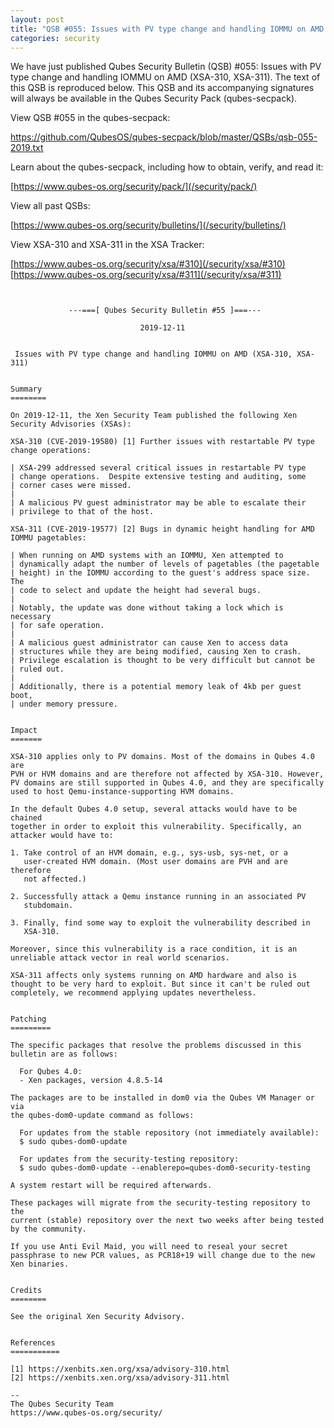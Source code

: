 ```yaml
---
layout: post
title: "QSB #055: Issues with PV type change and handling IOMMU on AMD (XSA-310, XSA-311)"
categories: security
---
```


We have just published Qubes Security Bulletin (QSB) #055: 
Issues with PV type change and handling IOMMU on AMD (XSA-310, XSA-311).
The text of this QSB is reproduced below. This QSB and its accompanying
signatures will always be available in the Qubes Security Pack (qubes-secpack).

View QSB #055 in the qubes-secpack:

<https://github.com/QubesOS/qubes-secpack/blob/master/QSBs/qsb-055-2019.txt>

Learn about the qubes-secpack, including how to obtain, verify, and read it:

[https://www.qubes-os.org/security/pack/](/security/pack/)

View all past QSBs:

[https://www.qubes-os.org/security/bulletins/](/security/bulletins/)

View XSA-310 and XSA-311 in the XSA Tracker:

[https://www.qubes-os.org/security/xsa/#310](/security/xsa/#310)  
[https://www.qubes-os.org/security/xsa/#311](/security/xsa/#311)

```


             ---===[ Qubes Security Bulletin #55 ]===---

                             2019-12-11


 Issues with PV type change and handling IOMMU on AMD (XSA-310, XSA-311)


Summary
========

On 2019-12-11, the Xen Security Team published the following Xen
Security Advisories (XSAs):

XSA-310 (CVE-2019-19580) [1] Further issues with restartable PV type
change operations:

| XSA-299 addressed several critical issues in restartable PV type
| change operations.  Despite extensive testing and auditing, some
| corner cases were missed.
| 
| A malicious PV guest administrator may be able to escalate their
| privilege to that of the host.

XSA-311 (CVE-2019-19577) [2] Bugs in dynamic height handling for AMD
IOMMU pagetables:

| When running on AMD systems with an IOMMU, Xen attempted to
| dynamically adapt the number of levels of pagetables (the pagetable
| height) in the IOMMU according to the guest's address space size.  The
| code to select and update the height had several bugs.
| 
| Notably, the update was done without taking a lock which is necessary
| for safe operation.
| 
| A malicious guest administrator can cause Xen to access data
| structures while they are being modified, causing Xen to crash.
| Privilege escalation is thought to be very difficult but cannot be
| ruled out.
| 
| Additionally, there is a potential memory leak of 4kb per guest boot,
| under memory pressure.


Impact
=======

XSA-310 applies only to PV domains. Most of the domains in Qubes 4.0 are
PVH or HVM domains and are therefore not affected by XSA-310. However,
PV domains are still supported in Qubes 4.0, and they are specifically
used to host Qemu-instance-supporting HVM domains.

In the default Qubes 4.0 setup, several attacks would have to be chained
together in order to exploit this vulnerability. Specifically, an
attacker would have to:

1. Take control of an HVM domain, e.g., sys-usb, sys-net, or a
   user-created HVM domain. (Most user domains are PVH and are therefore
   not affected.)

2. Successfully attack a Qemu instance running in an associated PV
   stubdomain.

3. Finally, find some way to exploit the vulnerability described in
   XSA-310.

Moreover, since this vulnerability is a race condition, it is an
unreliable attack vector in real world scenarios.

XSA-311 affects only systems running on AMD hardware and also is
thought to be very hard to exploit. But since it can't be ruled out
completely, we recommend applying updates nevertheless.


Patching
=========

The specific packages that resolve the problems discussed in this
bulletin are as follows:

  For Qubes 4.0:
  - Xen packages, version 4.8.5-14

The packages are to be installed in dom0 via the Qubes VM Manager or via
the qubes-dom0-update command as follows:

  For updates from the stable repository (not immediately available):
  $ sudo qubes-dom0-update

  For updates from the security-testing repository:
  $ sudo qubes-dom0-update --enablerepo=qubes-dom0-security-testing

A system restart will be required afterwards.

These packages will migrate from the security-testing repository to the
current (stable) repository over the next two weeks after being tested
by the community.

If you use Anti Evil Maid, you will need to reseal your secret
passphrase to new PCR values, as PCR18+19 will change due to the new
Xen binaries.


Credits
========

See the original Xen Security Advisory.


References
===========

[1] https://xenbits.xen.org/xsa/advisory-310.html
[2] https://xenbits.xen.org/xsa/advisory-311.html

--
The Qubes Security Team
https://www.qubes-os.org/security/
```

